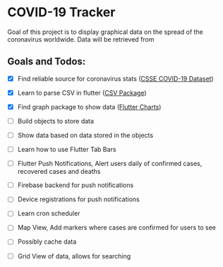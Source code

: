 # COVID-19 Tracker

Goal of this project is to display graphical data on the spread of the coronavirus worldwide. Data will be retrieved from 

## Goals and Todos: 

* [x] Find reliable source for coronavirus stats ([CSSE COVID-19 Dataset](https://github.com/CSSEGISandData/COVID-19/blob/master/csse_covid_19_data/csse_covid_19_time_series/))

* [x] Learn to parse CSV in flutter ([CSV Package](https://pub.dev/packages/csv))

* [x] Find graph package to show data  ([Flutter Charts](https://pub.dev/packages/charts_flutter))

* [ ] Build objects to store data 

* [ ] Show data based on data stored in the objects

* [ ] Learn how to use Flutter Tab Bars

* [ ] Flutter Push Notifications, Alert users daily of confirmed cases, recovered cases and deaths

* [ ] Firebase backend for push notifications

* [ ] Device registrations for push notifications

* [ ] Learn cron scheduler

* [ ] Map View, Add markers where cases are confirmed for users to see

* [ ] Possibly cache data

* [ ] Grid View of data, allows for searching
